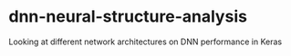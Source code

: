 # dnn-neural-structure-analysis
Looking at different network architectures on DNN performance in Keras
